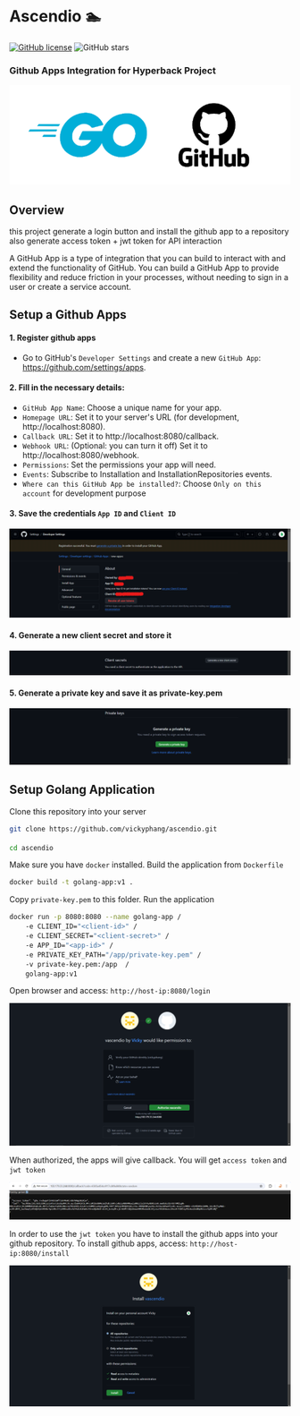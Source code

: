 # Ascendio 🏊
[![GitHub license](https://img.shields.io/github/license/vickyphang/ascendio)](https://github.com/vickyphang/ascendio/blob/main/LICENSE)
![GitHub stars](https://img.shields.io/github/stars/vickyphang/ascendio)

### Github Apps Integration for Hyperback Project
<p align="center"> <img src="images/logo.png"> </p>

## Overview
this project generate a login button and install the github app to a repository also generate access token + jwt token for API interaction

A GitHub App is a type of integration that you can build to interact with and extend the functionality of GitHub. You can build a GitHub App to provide flexibility and reduce friction in your processes, without needing to sign in a user or create a service account.


## Setup a Github Apps
#### 1. Register github apps
- Go to GitHub's `Developer Settings` and create a new `GitHub App`: https://github.com/settings/apps.

#### 2. Fill in the necessary details:
- `GitHub App Name`: Choose a unique name for your app.
- `Homepage URL`: Set it to your server's URL (for development, http://localhost:8080).
- `Callback URL`: Set it to http://localhost:8080/callback.
- `Webhook URL`: (Optional: you can turn it off) Set it to http://localhost:8080/webhook.
- `Permissions`: Set the permissions your app will need.
- `Events`: Subscribe to Installation and InstallationRepositories events.
- `Where can this GitHub App be installed?`: Choose `Only on this account` for development purpose

#### 3. Save the credentials `App ID` and `Client ID`
<p align="center"> <img src="images/github-apps.png"> </p>

#### 4. Generate a new client secret and store it
<p align="center"> <img src="images/client-secret.png"> </p>

#### 5. Generate a private key and save it as private-key.pem
<p align="center"> <img src="images/private-key.png"> </p>


## Setup Golang Application
Clone this repository into your server
```bash
git clone https://github.com/vickyphang/ascendio.git

cd ascendio
```

Make sure you have `docker` installed. Build the application from `Dockerfile`
```bash
docker build -t golang-app:v1 .
```

Copy `private-key.pem` to this folder. Run the application
```bash
docker run -p 8080:8080 --name golang-app /
    -e CLIENT_ID="<client-id>" /
    -e CLIENT_SECRET="<client-secret>" /
    -e APP_ID="<app-id>" /
    -e PRIVATE_KEY_PATH="/app/private-key.pem" /
    -v private-key.pem:/app  /
    golang-app:v1
```

Open browser and access: `http://host-ip:8080/login`
<p align="center"> <img src="images/login.png"> </p>

When authorized, the apps will give callback. You will get `access token` and `jwt token`
<p align="center"> <img src="images/callback.png"> </p>

In order to use the `jwt token` you have to install the github apps into your github repository. To install github apps, access: `http://host-ip:8080/install`
<p align="center"> <img src="images/install.png"> </p>